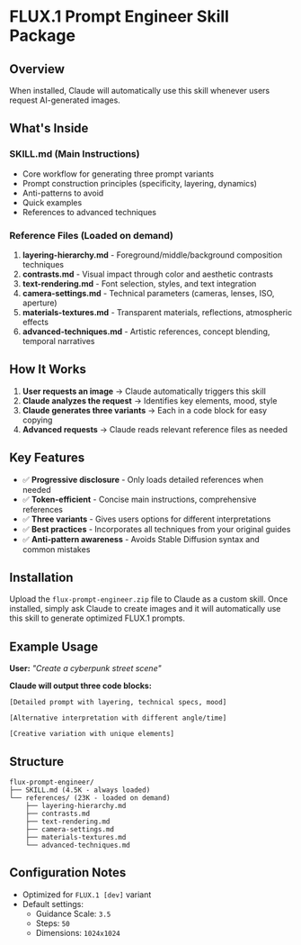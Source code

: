 # FLUX.1 Prompt Engineer Skill Package

## Overview

When installed, Claude will automatically use this skill whenever users request AI-generated images.

## What's Inside

### SKILL.md (Main Instructions)

- Core workflow for generating three prompt variants
- Prompt construction principles (specificity, layering, dynamics)
- Anti-patterns to avoid
- Quick examples
- References to advanced techniques

### Reference Files (Loaded on demand)

1. **layering-hierarchy.md** - Foreground/middle/background composition techniques
2. **contrasts.md** - Visual impact through color and aesthetic contrasts
3. **text-rendering.md** - Font selection, styles, and text integration
4. **camera-settings.md** - Technical parameters (cameras, lenses, ISO, aperture)
5. **materials-textures.md** - Transparent materials, reflections, atmospheric effects
6. **advanced-techniques.md** - Artistic references, concept blending, temporal narratives

## How It Works

1. **User requests an image** → Claude automatically triggers this skill
2. **Claude analyzes the request** → Identifies key elements, mood, style
3. **Claude generates three variants** → Each in a code block for easy copying
4. **Advanced requests** → Claude reads relevant reference files as needed

## Key Features

- ✅ **Progressive disclosure** - Only loads detailed references when needed
- ✅ **Token-efficient** - Concise main instructions, comprehensive references
- ✅ **Three variants** - Gives users options for different interpretations
- ✅ **Best practices** - Incorporates all techniques from your original guides
- ✅ **Anti-pattern awareness** - Avoids Stable Diffusion syntax and common mistakes

## Installation

Upload the `flux-prompt-engineer.zip` file to Claude as a custom skill. Once installed, simply ask Claude to create images and it will automatically use this skill to generate optimized FLUX.1 prompts.

## Example Usage

**User:** *"Create a cyberpunk street scene"*

**Claude will output three code blocks:**

```prompt
[Detailed prompt with layering, technical specs, mood]
```

```prompt
[Alternative interpretation with different angle/time]
```

```prompt
[Creative variation with unique elements]
```

## Structure

```shell
flux-prompt-engineer/
├── SKILL.md (4.5K - always loaded)
└── references/ (23K - loaded on demand)
    ├── layering-hierarchy.md
    ├── contrasts.md
    ├── text-rendering.md
    ├── camera-settings.md
    ├── materials-textures.md
    └── advanced-techniques.md
```

## Configuration Notes

- Optimized for `FLUX.1 [dev]` variant
- Default settings:
  - Guidance Scale: `3.5`
  - Steps: `50`
  - Dimensions: `1024x1024`
